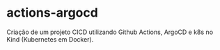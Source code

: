 # actions-argocd
Criação de um projeto CICD utilizando Github Actions, ArgoCD e k8s no Kind (Kubernetes em Docker).
